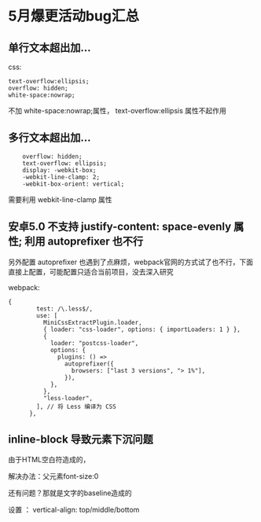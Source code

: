 # 5月爆更活动bug汇总

## 单行文本超出加...

css:

```
text-overflow:ellipsis; 
overflow: hidden;
white-space:nowrap;

```

不加 white-space:nowrap;属性，  text-overflow:ellipsis 属性不起作用

## 多行文本超出加...

```
	overflow: hidden;
    text-overflow: ellipsis;
    display: -webkit-box;
    -webkit-line-clamp: 2;
    -webkit-box-orient: vertical;
```

需要利用 webkit-line-clamp 属性 


## 安卓5.0  不支持 justify-content: space-evenly 属性;   利用 autoprefixer 也不行

另外配置 autoprefixer 也遇到了点麻烦，webpack官网的方式试了也不行，下面直接上配置，可能配置只适合当前项目，没去深入研究

webpack:


```
{
        test: /\.less$/,
        use: [
          MiniCssExtractPlugin.loader,
          { loader: "css-loader", options: { importLoaders: 1 } },
          {
            loader: "postcss-loader",
            options: {
              plugins: () =>
                autoprefixer({
                  browsers: ["last 3 versions", "> 1%"],
                }),
            },
          },
          "less-loader",
        ], // 将 Less 编译为 CSS
      },
```


## inline-block 导致元素下沉问题 

由于HTML空白符造成的，

解决办法：父元素font-size:0  

还有问题？那就是文字的baseline造成的

设置 ： vertical-align: top/middle/bottom  